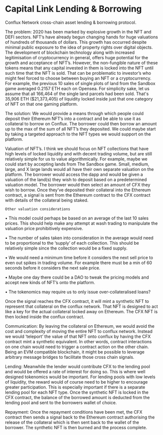 
# Capital Link Lending & Borrowing

Conflux Network cross-chain asset lending & borrowing protocol.


The problem: 2020 has been marked by explosive growth in the NFT and DEFI sectors. NFT’s have already begun changing hands for huge valuations of hundreds of thousands of dollars. This growth has occurred despite minimal public exposure to the idea of property rights over digital objects. The development of blockchain technology along with increased legitimisation of cryptocurrency in general, offers huge potential for the growth and acceptance of NFT’s. However, the non-fungible nature of these tokens means that any capital invested in them is locked into the NFT until such time that the NFT is sold. That can be problematic to investor’s who might feel forced to choose between buying an NFT or a cryptocurrency. For example, the previous 10 sales of single plots of land from the Sandbox game averaged 0.2157 ETH each on Opensea. For simplicity sake, let us assume that all 166,464 of the single land parcels had been sold. That's 35,906 ETH ($21,373,405) of liquidity locked inside just that one category of NFT on that one gaming platform.

The solution: We would provide a means through which people could deposit their Ethereum NFT’s into a contract and be able to use it as collateral to borrow on Conflux. The borrower could then borrow an amount up to the max of the sum of all NFT’s they deposited. We could maybe start by taking a targeted approach to the NFT types we would support on the platform. 


Valuation of NFT’s.
I think we should focus on NFT collections that have high levels of locked liquidity and with decent trading volume, but are still relatively simple for us to value algorithmically. For example, maybe we could start by accepting lands from The Sandbox game. Small, medium, large, and X large lands would all have their own separate valuation on the platform. The borrower would access the dapp and would be given a valuation of the land(s) they wish to deposit based on a predetermined valuation model. The borrower would then select an amount of CFX they wish to borrow. Once they’ve deposited their collateral into the Ethereum contract, a signal is sent from the Ethereum contract to the CFX contract with details of the collateral being staked. 

	Other valuation considerations
•	This model could perhaps be based on an average of the last 10 sales prices. This should help make any attempt at wash trading to manipulate the valuation price prohibitively expensive.

•	The number of sales taken into consideration in the average would need to be proportional to the ‘supply’ of each collection. This should be relatively simple since the collection would be a fixed supply.

•	We would need a minimum time before it considers the next sell price to even out spikes in trading volume. For example there must be a min of 60 seconds before it considers the next sale price.

•	Maybe one day there could be a DAO to tweak the pricing models and accept new kinds of NFT’s onto the platform.

•	The tokenomics may require us to only issue over-collateralised loans?


Once the signal reaches the CFX contract, it will mint a synthetic NFT to represent that collateral on the conflux network. That NFT is designed to act like a key for the actual collateral locked away on Ethereum. The CFX NFT is then locked inside the conflux contract. 


Communication:
By leaving the collateral on Ethereum, we would avoid the cost and complexity of moving the entire NFT to conflux network. Instead we would ‘teleport’ the value of that NFT onto conflux by having the CFX contract mint a synthetic equivalent. In other words, contract interactions on one chain would need to trigger a contract action on the other chain. Being an EVM compatible blockchain, it might be possible to leverage arbitrary message bridges to facilitate those cross chain signals.


Lending:
Meanwhile the lender would contribute CFX to the lending pool and would be offered a rate of interest for doing so. This is where well designed tokenomics would be important. For lending pools with low levels of liquidity, the reward would of course need to be higher to encourage greater participation. This is especially important if there is a separate lending pool for each NFT type. Once the synthetic NFT is locked in the CFX contract, the balance of the borrowed amount is deducted from the lending pool and sent to the borrowers wallet of choice. 


Repayment:
Once the repayment conditions have been met, the CFX contract then sends a signal back to the Ethereum contract authorising the release of the collateral which is then sent back to the wallet of the borrower. The synthetic NFT is then burned and the process complete.


 
